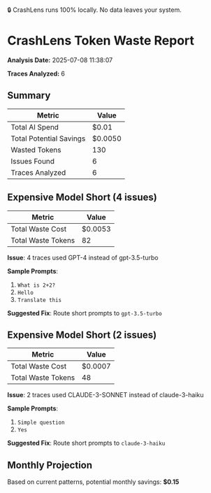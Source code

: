 🔒 CrashLens runs 100% locally. No data leaves your system.

# CrashLens Token Waste Report

**Analysis Date:** 2025-07-08 11:38:07  

**Traces Analyzed:** 6  


## Summary

| Metric | Value |
|--------|-------|
| Total AI Spend | $0.01 |
| Total Potential Savings | $0.0050 |
| Wasted Tokens | 130 |
| Issues Found | 6 |
| Traces Analyzed | 6 |

## Expensive Model Short (4 issues)

| Metric | Value |
|--------|-------|
| Total Waste Cost | $0.0053 |
| Total Waste Tokens | 82 |

**Issue**: 4 traces used GPT-4 instead of gpt-3.5-turbo

**Sample Prompts**:
1. `What is 2+2?`
2. `Hello`
3. `Translate this`

**Suggested Fix**: Route short prompts to `gpt-3.5-turbo`

## Expensive Model Short (2 issues)

| Metric | Value |
|--------|-------|
| Total Waste Cost | $0.0007 |
| Total Waste Tokens | 48 |

**Issue**: 2 traces used CLAUDE-3-SONNET instead of claude-3-haiku

**Sample Prompts**:
1. `Simple question`
2. `Yes`

**Suggested Fix**: Route short prompts to `claude-3-haiku`

## Monthly Projection

Based on current patterns, potential monthly savings: **$0.15**
